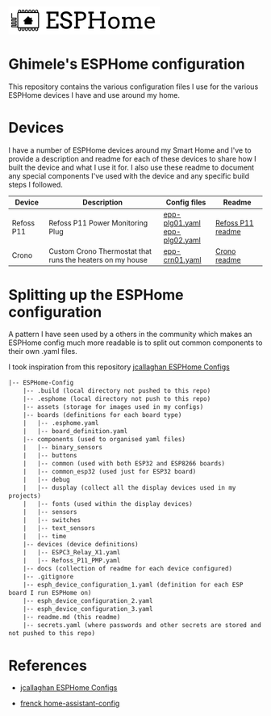 ![alt text](assets/ESPHome.png)
# Ghimele's ESPHome configuration

This repository contains the various configuration files I use for the various ESPHome devices I have and use around my home.

# Devices
I have a number of ESPHome devices around my Smart Home and I've to provide a description and readme for each of these devices to share how I built the device and what I use it for. I also use these readme to document any special components I've used with the device and any specific build steps I followed.

| Device | Description | Config files | Readme |
|--------|-------------|--------------|--------|
| Refoss P11 | Refoss P11 Power Monitoring Plug |[epp-plg01.yaml](/epp-plg01.yaml)<br>[epp-plg02.yaml](/epp-plg01.yaml)| [Refoss P11 readme](docs/Refoss_P11.md)|
| Crono | Custom Crono Thermostat that runs the heaters on my house  |[epp-crn01.yaml](/epp-crn01.yaml)| [Crono readme](docs/Crono.md)|

# Splitting up the ESPHome configuration

A pattern I have seen used by a others in the community which makes an ESPHome config much more readable is to split out common components to their own .yaml files. 

I took inspiration from this repository [jcallaghan ESPHome Configs](https://github.com/jcallaghan/esphome-config/tree/main)

```
|-- ESPHome-Config
    |-- .build (local directory not pushed to this repo)
    |-- .esphome (local directory not push to this repo)
    |-- assets (storage for images used in my configs)
    |-- boards (definitions for each board type)
    |   |-- .esphome.yaml
    |   |-- board_definition.yaml
    |-- components (used to organised yaml files)
    |   |-- binary_sensors
    |   |-- buttons
    |   |-- common (used with both ESP32 and ESP8266 boards)   
    |   |-- common_esp32 (used just for ESP32 board)
    |   |-- debug
    |   |-- dusplay (collect all the display devices used in my projects)
    |   |-- fonts (used within the display devices)
    |   |-- sensors
    |   |-- switches
    |   |-- text_sensors
    |   |-- time
    |-- devices (device definitions)
    |   |-- ESPC3_Relay_X1.yaml
    |   |-- Refoss_P11_PMP.yaml
    |-- docs (collection of readme for each device configured)
    |-- .gitignore
    |-- esph_device_configuration_1.yaml (definition for each ESP board I run ESPHome on)
    |-- esph_device_configuration_2.yaml
    |-- esph_device_configuration_3.yaml
    |-- readme.md (this readme)
    |-- secrets.yaml (where passwords and other secrets are stored and not pushed to this repo)
```

# References 
* [jcallaghan ESPHome Configs](https://github.com/jcallaghan/esphome-config/tree/main)

* [frenck home-assistant-config](https://github.com/frenck/home-assistant-config)